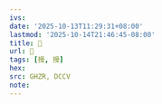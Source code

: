 ```yaml
---
ivs:
date: '2025-10-13T11:29:31+08:00'
lastmod: '2025-10-14T21:46:45-08:00'
title: 󰡸
url: 󰡸
tags: [摱, 摱]
hex: 
src: GHZR, DCCV
note:
---
```

